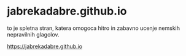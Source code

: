 # jabrekadabre.github.io

to je spletna stran, katera omogoca hitro in zabavno ucenje nemskih nepravilnih glagolov.

https://jabrekadabre.github.io
